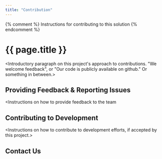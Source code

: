 ```yaml
---
title: "Contribution"
---
```


{% comment %}
Instructions for contributing to this solution
{% endcomment %}


# {{ page.title }}

<Introductory paragraph on this project's approach to contributions. "We welcome feedback", or "Our code is publicly available on github." Or something in between.>

## Providing Feedback & Reporting Issues

<Instructions on how to provide feedback to the team 

## Contributing to Development
 
<Instructions on how to contribute to development efforts, if accepted by this project.>

## Contact Us

<General instructions on how to contact the development team.>